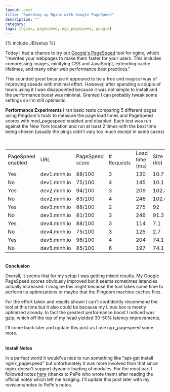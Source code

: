 ```yaml
---
layout: post
title: "Speeding up Nginx with Google PageSpeed"
description: ""
category: 
tags: [nginx, pagespeed, ngx_pagespeed, google]
---
```

{% include JB/setup %}

Today I had a chance to try out <a href="https://developers.google.com/speed/pagespeed/mod" target="_blank">Google's PageSpeed</a> tool for nginx, which
"rewrites your webpages to make them faster for your users. This includes compressing 
images, minifying CSS and JavaScript, extending cache lifetimes, and many other web 
performance best practices." 

This sounded great because it appeared to be a free and magical way of improving speeds
with minimal effort. However, after spending a couple of hours using it I was
disappointed because it was not simple to install and the performance boost was
minimal. Granted I can probably tweak some settings so I'm still optimistic.

<b>Performance Experiments</b>
I ran basic tests comparing 5 different pages using Pingdom's tools to measure
the page load times and PageSpeed scores with mod_pagespeed enabled and disabled.
Each test was run against the New York location and run at least 2 times with
the best time being chosen (usually the pings didn't vary too much except
in some cases)

<br>
<table class="table table-striped table-bordered">
    <tr>
        <td>PageSpeed enabled</td>
        <td>URL</td>
        <td>PageSpeed score</td>
        <td># Requests</td>
        <td>Load time (ms)</td>
        <td>Size (kb)</td>
    </tr>
    <tr>
        <td>Yes</td>
        <td>dev1.minh.io</td>
        <td>88/100</td>
        <td>3</td>
        <td>130</td>
        <td>10.7</td>
    </tr>
    <tr>
        <td>No</td>
        <td>dev1.minh.io</td>
        <td>75/100</td>
        <td>4</td>
        <td>145</td>
        <td>10.1</td>
    </tr>
    <tr>
        <td>Yes</td>
        <td>dev2.minh.io</td>
        <td>94/100</td>
        <td>3</td>
        <td>209</td>
        <td>102.8</td>
    </tr>
    <tr>
        <td>No</td>
        <td>dev2.minh.io</td>
        <td>83/100</td>
        <td>4</td>
        <td>246</td>
        <td>102.6</td>
    </tr>
    <tr>
        <td>Yes</td>
        <td>dev3.minh.io</td>
        <td>88/100</td>
        <td>2</td>
        <td>275</td>
        <td>92</td>
    </tr>
    <tr>
        <td>No</td>
        <td>dev3.minh.io</td>
        <td>81/100</td>
        <td>3</td>
        <td>246</td>
        <td>91.3</td>
    </tr>
    <tr>
        <td>Yes</td>
        <td>dev4.minh.io</td>
        <td>88/100</td>
        <td>3</td>
        <td>114</td>
        <td>7.1</td>
    </tr>
    <tr>
        <td>No</td>
        <td>dev4.minh.io</td>
        <td>75/100</td>
        <td>3</td>
        <td>125</td>
        <td>2.7</td>
    </tr>
    <tr>
        <td>Yes</td>
        <td>dev5.minh.io</td>
        <td>96/100</td>
        <td>4</td>
        <td>204</td>
        <td>74.1</td>
    </tr>
    <tr>
        <td>No</td>
        <td>dev5.minh.io</td>
        <td>85/100</td>
        <td>6</td>
        <td>197</td>
        <td>74.1</td>
    </tr>
</table>

<br>
<b>Conclusion</b>

Overall, it seems that for my setup I was getting mixed results. My Google PageSpeed
scores obviously improved but it seems sometimes latencies actually increased. I
imagine this might because the tool takes some time to perform its optimizations
or maybe that the Pingdom machine caches files. 

For the effort taken and results shown I can't confidently recommend the tool
at this time but it also could be because my Linux box is mostly optimized already.
In fact the greatest performance boost I noticed was gzip, which off the top of
my head yielded 30-50% latency improvements.

I'll come back later and update this post as I use ngx_pagespeed some more.

<br>
<b>Install Notes</b>

In a perfect world it would've nice to run something like
"apt-get install nginx_pagespeed" but unfortunately it was more involved than
that since nginx doesn't support dynamic loading of modules. For the most part
I followed notes <a href="http://serverfault.com/questions/502764/how-to-build-nginx-1-4-0-and-ngx-pagespeed-in-ubuntu-debian" target="_blank">here</a> 
(thanks to PePe who wrote them) after reading the official notes which left me
hanging. I'll update this post later with my revisions/notes to PePe's notes.
